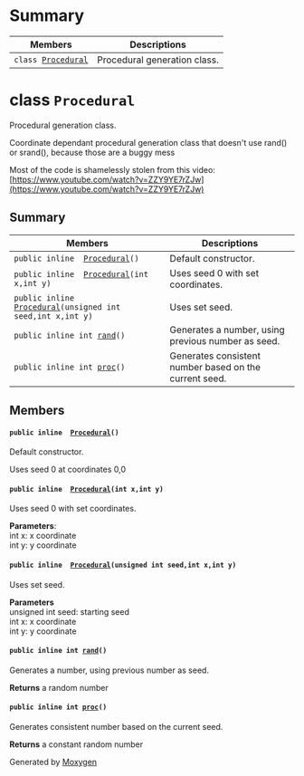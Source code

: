 # Summary

 Members                        | Descriptions                                
--------------------------------|---------------------------------------------
`class `[`Procedural`](#classProcedural) | Procedural generation class.

# class `Procedural`

Procedural generation class.

Coordinate dependant procedural generation class that doesn't use rand() or srand(), because those are a buggy mess

Most of the code is shamelessly stolen from this video: [https://www.youtube.com/watch?v=ZZY9YE7rZJw](https://www.youtube.com/watch?v=ZZY9YE7rZJw)

## Summary

 Members                        | Descriptions                                
--------------------------------|---------------------------------------------
`public inline  `[`Procedural`](#classProcedural_1a06e6bfc92eff9aa55b6deb4886275afe)`()` | Default constructor.
`public inline  `[`Procedural`](#classProcedural_1a2ac0bf63eac1e56865b2eb4edf213a6d)`(int x,int y)` | Uses seed 0 with set coordinates.
`public inline  `[`Procedural`](#classProcedural_1a9cb3bad40266e7a6bcf788ba15ef6fec)`(unsigned int seed,int x,int y)` | Uses set seed.
`public inline int `[`rand`](#classProcedural_1a1d0478c541128da8668fc6ca62e23cf4)`()` | Generates a number, using previous number as seed.
`public inline int `[`proc`](#classProcedural_1a1049f905c9a6eba14911e66daa1c4dce)`()` | Generates consistent number based on the current seed.

## Members

#### `public inline  `[`Procedural`](#classProcedural_1a06e6bfc92eff9aa55b6deb4886275afe)`()`

Default constructor.

Uses seed 0 at coordinates 0,0

#### `public inline  `[`Procedural`](#classProcedural_1a2ac0bf63eac1e56865b2eb4edf213a6d)`(int x,int y)`

Uses seed 0 with set coordinates.

**Parameters**:\
int x: x coordinate\
int y: y coordinate

#### `public inline  `[`Procedural`](#classProcedural_1a9cb3bad40266e7a6bcf788ba15ef6fec)`(unsigned int seed,int x,int y)`

Uses set seed.

**Parameters**\
unsigned int seed: starting seed\
int x: x coordinate\
int y: y coordinate

#### `public inline int `[`rand`](#classProcedural_1a1d0478c541128da8668fc6ca62e23cf4)`()`

Generates a number, using previous number as seed.

**Returns** a random number

#### `public inline int `[`proc`](#classProcedural_1a1049f905c9a6eba14911e66daa1c4dce)`()`

Generates consistent number based on the current seed.

**Returns** a constant random number

Generated by [Moxygen](https://sourcey.com/moxygen)
